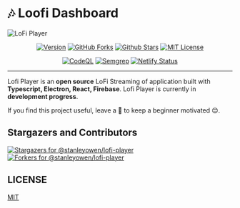 # 🎶 Loofi Dashboard
![LoFi Player](https://user-images.githubusercontent.com/69080584/132951327-a22710aa-106a-4699-ab5d-940fbe4b0a3c.png)

<div align="center">

  [![Version](https://img.shields.io/github/package-json/v/stanleyowen/lofi-player/master?color=61dafb&label=version)](https://github.com/stanleyowen/lofi-player/releases)
  [![GitHub Forks](https://img.shields.io/github/forks/stanleyowen/lofi-player?color=61dafb)](https://github.com/stanleyowen/lofi-player/network)
  [![Github Stars](https://img.shields.io/github/stars/stanleyowen/lofi-player?color=61dafb)](https://github.com/stanleyowen/lofi-player/stargazers)
  [![MIT License](https://img.shields.io/github/license/stanleyowen/lofi-player?color=61dafb)](https://github.com/stanleyowen/lofi-player/blob/master/LICENSE)

  [![CodeQL](https://github.com/stanleyowen/lofi-player/actions/workflows/codeql-analysis.yml/badge.svg)](https://github.com/stanleyowen/lofi-player/actions/workflows/codeql-analysis.yml)
  [![Semgrep](https://github.com/stanleyowen/lofi-player/actions/workflows/semgrep.yml/badge.svg)](https://github.com/stanleyowen/lofi-player/actions/workflows/semgrep.yml)
  [![Netlify Status](https://api.netlify.com/api/v1/badges/c98ea39b-1a9f-4a9a-ac68-f6b9a162422f/deploy-status)](https://app.netlify.com/sites/lofi-players/deploys)
</div>
<hr />

Lofi Player is an **open source** LoFi Streaming of application built with **Typescript, Electron, React, Firebase**. Lofi Player is currently in **development progress**.

If you find this project useful, leave a 🌟 to keep a beginner motivated 😊.

## Stargazers and Contributors
[![Stargazers for @stanleyowen/lofi-player](https://reporoster.com/stars/dark/stanleyowen/lofi-player)](https://github.com/stanleyowen/lofi-player/stargazers)
[![Forkers for @stanleyowen/lofi-player](https://reporoster.com/forks/dark/stanleyowen/lofi-player)](https://github.com/stanleyowen/lofi-player/network/members)

## LICENSE
[MIT](LICENSE)